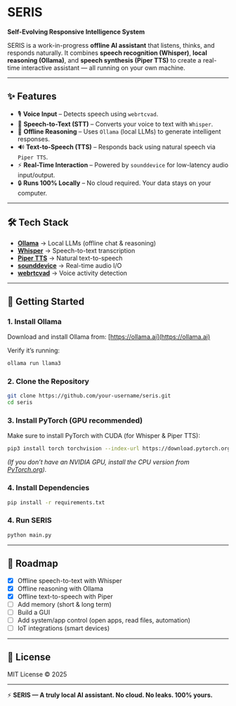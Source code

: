 # SERIS

**Self-Evolving Responsive Intelligence System**

SERIS is a work-in-progress **offline AI assistant** that listens, thinks, and responds naturally.
It combines **speech recognition (Whisper)**, **local reasoning (Ollama)**, and **speech synthesis (Piper TTS)** to create a real-time interactive assistant — all running on your own machine.

---

## ✨ Features

* 🎙️ **Voice Input** – Detects speech using `webrtcvad`.
* 📝 **Speech-to-Text (STT)** – Converts your voice to text with `Whisper`.
* 🧠 **Offline Reasoning** – Uses `Ollama` (local LLMs) to generate intelligent responses.
* 🔊 **Text-to-Speech (TTS)** – Responds back using natural speech via `Piper TTS`.
* ⚡ **Real-Time Interaction** – Powered by `sounddevice` for low-latency audio input/output.
* 🔒 **Runs 100% Locally** – No cloud required. Your data stays on your computer.

---

## 🛠️ Tech Stack

* **[Ollama](https://ollama.ai/)** → Local LLMs (offline chat & reasoning)
* **[Whisper](https://github.com/openai/whisper)** → Speech-to-text transcription
* **[Piper TTS](https://github.com/OHF-Voice/piper1-gpl)** → Natural text-to-speech
* **[sounddevice](https://python-sounddevice.readthedocs.io/)** → Real-time audio I/O
* **[webrtcvad](https://github.com/wiseman/py-webrtcvad)** → Voice activity detection

---

## 🚀 Getting Started
### 1. Install Ollama

Download and install Ollama from: [https://ollama.ai](https://ollama.ai)

Verify it’s running:

```bash
ollama run llama3
```

### 2. Clone the Repository

```bash
git clone https://github.com/your-username/seris.git
cd seris
```

### 3. Install PyTorch (GPU recommended)

Make sure to install PyTorch with CUDA (for Whisper & Piper TTS):

```bash
pip3 install torch torchvision --index-url https://download.pytorch.org/whl/cu129
```

*(If you don’t have an NVIDIA GPU, install the CPU version from [PyTorch.org](https://pytorch.org/get-started/locally/)).*

### 4. Install Dependencies

```bash
pip install -r requirements.txt
```

### 4. Run SERIS

```bash
python main.py
```

---

## 📌 Roadmap

* [x] Offline speech-to-text with Whisper
* [x] Offline reasoning with Ollama
* [x] Offline text-to-speech with Piper
* [ ] Add memory (short & long term)
* [ ] Build a GUI
* [ ] Add system/app control (open apps, read files, automation)
* [ ] IoT integrations (smart devices)

---

## 📜 License

MIT License © 2025

---

⚡ **SERIS — A truly local AI assistant. No cloud. No leaks. 100% yours.**